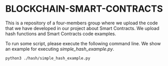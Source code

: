 # BLOCKCHAIN-SMART-CONTRACTS
This is a repository of a four-members group where we upload the code that we have developed in our project about
Smart Contracts. We upload hash functions and Smart Contracts code examples.

To run some script, please execute the following command line. We show an example for executing *simple_hash_example.py*.

```
python3 ./hash/simple_hash_example.py
```
